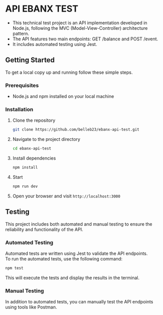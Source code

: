 # API EBANX TEST

- This technical test project is an API implementation developed in Node.js, following the MVC (Model-View-Controller) architecture pattern.
- The API features two main endpoints: GET /balance and POST /event.
- It includes automated testing using Jest.

## Getting Started

To get a local copy up and running follow these simple steps.

### Prerequisites

- Node.js and npm installed on your local machine

### Installation

1. Clone the repository

   ```sh
   git clone https://github.com/belleb23/ebanx-api-test.git

   ```

2. Navigate to the project directory

   ```sh
   cd ebanx-api-test

   ```

3. Install dependencies

   ```sh
   npm install

   ```

4. Start

   ```sh
   npm run dev

   ```

5. Open your browser and visit `http://localhost:3000`

## Testing

This project includes both automated and manual testing to ensure the reliability and functionality of the API.

### Automated Testing

Automated tests are written using Jest to validate the API endpoints. <br>
To run the automated tests, use the following command:

```sh
npm test

```

This will execute the tests and display the results in the terminal.

### Manual Testing

In addition to automated tests, you can manually test the API endpoints using tools like Postman.
